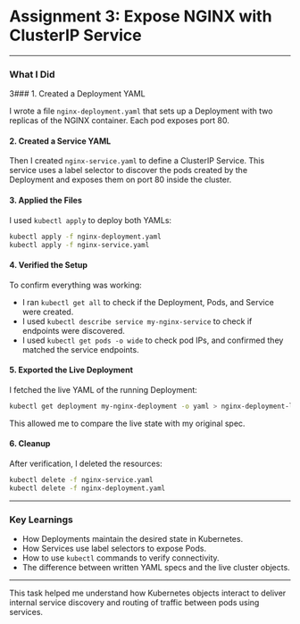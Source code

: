 # Assignment 3: Expose NGINX with ClusterIP Service
---

### What I Did

3### 1. Created a Deployment YAML

I wrote a file `nginx-deployment.yaml` that sets up a Deployment with two replicas of the NGINX container. Each pod exposes port 80.

#### 2. Created a Service YAML

Then I created `nginx-service.yaml` to define a ClusterIP Service. This service uses a label selector to discover the pods created by the Deployment and exposes them on port 80 inside the cluster.

#### 3. Applied the Files

I used `kubectl apply` to deploy both YAMLs:

```bash
kubectl apply -f nginx-deployment.yaml
kubectl apply -f nginx-service.yaml
```

#### 4. Verified the Setup

To confirm everything was working:

- I ran `kubectl get all` to check if the Deployment, Pods, and Service were created.
- I used `kubectl describe service my-nginx-service` to check if endpoints were discovered.
- I used `kubectl get pods -o wide` to check pod IPs, and confirmed they matched the service endpoints.

#### 5. Exported the Live Deployment

I fetched the live YAML of the running Deployment:

```bash
kubectl get deployment my-nginx-deployment -o yaml > nginx-deployment-live.yaml
```

This allowed me to compare the live state with my original spec.

#### 6. Cleanup

After verification, I deleted the resources:

```bash
kubectl delete -f nginx-service.yaml
kubectl delete -f nginx-deployment.yaml
```

---

### Key Learnings

- How Deployments maintain the desired state in Kubernetes.
- How Services use label selectors to expose Pods.
- How to use `kubectl` commands to verify connectivity.
- The difference between written YAML specs and the live cluster objects.

---

This task helped me understand how Kubernetes objects interact to deliver internal service discovery and routing of traffic between pods using services.
